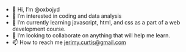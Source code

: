 - 👋 Hi, I’m @oxbojyd
- 👀 I’m interested in coding and data analysis
- 🌱 I’m currently learning javascript, html, and css as a part of a web development course.
- 💞️ I’m looking to collaborate on anything that will help me learn.
- 📫 How to reach me jerimy.curtis@gmail.com

<!---
oxbojyd/oxbojyd is a ✨ special ✨ repository because its `README.md` (this file) appears on your GitHub profile.
You can click the Preview link to take a look at your changes.
--->
